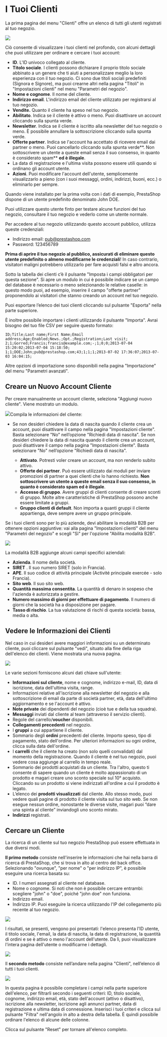 # I Tuoi Clienti

La prima pagina del menu "Clienti" offre un elenco di tutti gli utenti registrati al tuo negozio.

![](../../../.gitbook/assets/54267639.png)

Ciò consente di visualizzare i tuoi clienti nel profondo, con alcuni dettagli che puoi utilizzare per ordinare e cercare i tuoi account:

* **ID**. L'ID univoco collegato al cliente.
* **Titolo sociale**. I clienti possono dichiarare il proprio titolo sociale abbinato a un genere che ti aiuti a personalizzare meglio la loro esperienza con il tuo negozio. Ci sono due titoli sociali predefiniti \(Signora e Signore\), ma puoi crearne altri nella pagina "Titoli" in "Impostazioni clienti" nel menu "Parametri del negozio".
* **Nome e cognome**. Il nome del cliente.
* **Indirizzo email**. L'indirizzo email del cliente utilizzato per registrarsi al tuo negozio.
* **Vendite.** Quanto il cliente ha speso nel tuo negozio.
* **Abilitato**. Indica se il cliente è attivo o meno. Puoi disattivare un account cliccando sulla spunta verde.
* **Newsletter**. Indica se il cliente è iscritto alla newsletter del tuo negozio o meno. È possibile annullare la sottoscrizione cliccando sulla spunta verde.
* **Offerte partner**. Indica se l'account ha accettato di ricevere email dai partner o meno. Puoi cancellarlo cliccando sulla spunta verde**. Non sottoscrivere un utente a queste email senza il suo consenso, in quanto è considerato spam** **ed è illegale**.
* La data di registrazione e l'ultima visita possono essere utili quando si ordinano gli account utente.
* **Azioni**. Puoi modificare l'account dell'utente, semplicemente visualizzarlo a pieno \(con i suoi messaggi, ordini, indirizzi, buoni, ecc.\) o eliminarlo per sempre.

Quando viene installato per la prima volta con i dati di esempio, PrestaShop dispone di un utente predefinito denominato John DOE.

Puoi utilizzare questo utente finto per testare alcune funzioni del tuo negozio, consultare il tuo negozio e vederlo come un utente normale.

Per accedere al tuo negozio utilizzando questo account pubblico, utilizza queste credenziali:

* Indirizzo email: [pub@prestashop.com](mailto:pub@prestashop.com)
* Password: 123456789

**Prima di aprire il tuo negozio al pubblico, assicurati di eliminare questo utente predefinito o almeno modificarne le credenziali**! In caso contrario, visitatori maligni potrebbero utilizzarlo per fare acquisti falsi e altro ancora.

Sotto la tabella dei clienti c’è il pulsante "Imposta i campi obbligatori per questa sezione". Si apre un modulo in cui è possibile indicare se un campo del database è necessario o meno selezionando le relative caselle: in questo modo puoi, ad esempio, inserire il campo "offerte partner" proponendolo ai visitatori che stanno creando un account nel tuo negozio.

Puoi esportare l’elenco dei tuoi clienti cliccando sul pulsante "Esporta" nella parte superiore.

È inoltre possibile importare i clienti utilizzando il pulsante "Importa". Avrai bisogno del tuo file CSV per seguire questo formato:

```text
ID;Title;Last name;First Name;Email address;Age;Enabled;News.;Opt.;Registration;Last visit;
2;1;Gorred;Francis;francis@example.com;-;1;0;0;2013-07-04 15:20:02;2013-07-04 15:18:50;
1;1;DOE;John;pub@prestashop.com;43;1;1;1;2013-07-02 17:36:07;2013-07-03 16:04:15;
```

Altre opzioni di importazione sono disponibili nella pagina "Importazione" del menu "Parametri avanzati".

## Creare un Nuovo Account Cliente <a id="ITuoiClienti-CreareunNuovoAccountCliente"></a>

Per creare manualmente un account cliente, seleziona "Aggiungi nuovo cliente". Viene mostrato un modulo.

![](../../../.gitbook/assets/54267640.png)Compila le informazioni del cliente:

* Se non desideri chiedere la data di nascita quando il cliente crea un account, puoi disattivare il campo nella pagina "Impostazioni cliente". Basta selezionare "No" nell’opzione "Richiedi data di nascita".
  Se non desideri chiedere la data di nascita quando il cliente crea un account, puoi disattivare il campo nella pagina "Impostazioni cliente". Basta selezionare "No" nell’opzione "Richiedi data di nascita".

  * **Attivato**. Potresti voler creare un account, ma non renderlo subito attivo.
  * **Offerte dei partner**. Può essere utilizzato dai moduli per inviare promozioni di partner a quei clienti che lo hanno richiesto. **Non sottoscrivere un utente a queste email senza il suo consenso, in quanto è considerato spam ed è illegale**.
  * **Accesso di gruppo**. Avere gruppi di clienti consente di creare sconti di gruppo. Molte altre caratteristiche di PrestaShop possono anche essere limitate a gruppi.
  * **Gruppo clienti di default**. Non importa a quanti gruppi il cliente appartienga, deve sempre avere un gruppo principale.

Se i tuoi clienti sono per lo più aziende, devi abilitare la modalità B2B per ottenere opzioni aggiuntive: vai alla pagina "Impostazioni clienti" del menu "Parametri del negozio" e scegli "Sì" per l'opzione "Abilita modalità B2B".

![](../../../.gitbook/assets/54267641%20%281%29.png)

La modalità B2B aggiunge alcuni campi specifici aziendali:

* **Azienda**. Il nome della società.
* **SIRET** . Il suo numero SIRET \(solo in Francia\).
* **APE**. Il suo codice di attività principale \(Activité principale exercée - solo Francia\).
* **Sito web**. Il suo sito web.
* **Quantità massima consentita**. La quantità di denaro in sospeso che l'azienda è autorizzata a gestire.
* **Numero massimo di giorni per effettuare di pagamento**. Il numero di giorni che la società ha a disposizione per pagare.
* **Tasso di rischio**. La tua valutazione di rischi di questa società: bassa, media o alta.

## Vedere le Informazioni dei Clienti <a id="ITuoiClienti-VedereleInformazionideiClienti"></a>

Nel caso in cui desideri avere maggiori informazioni su un determinato cliente, puoi cliccare sul pulsante "vedi", situato alla fine della riga dell'elenco dei clienti. Viene mostrata una nuova pagina.

![](../../../.gitbook/assets/54267642.png)

Le varie sezioni forniscono alcuni dati chiave sull'utente:

* **Informazioni sul cliente**, nome e cognome, indirizzo e-mail, ID, data di iscrizione, data dell'ultima visita, range.
* Informazioni relative all'iscrizione alla newsletter del negozio e alla sottoscrizione di email da parte di società partner, età, data dell'ultimo aggiornamento e se l'account è attivo.
* **Note private** dei dipendenti del negozio \(cioè tue e della tua squadra\).
* **Messaggi** inviati dal cliente al team \(attraverso il servizio clienti\).
* Regole del carrello/**voucher** disponibili.
* **Collegamenti precedenti** nel negozio.
* I **gruppi** a cui appartiene il cliente.
* Sommario degli **ordini** precedenti del cliente. Importo speso, tipo di pagamento, stato dell'ordine. Per ulteriori informazioni su ogni ordine, clicca sulla data dell'ordine.
* I **carrelli** che il cliente ha creato \(non solo quelli convalidati\) dal momento della registrazione. Quando il cliente è nel tuo negozio, puoi vedere cosa aggiunge al carrello in tempo reale.
* Sommario dei prodotti acquistati da un cliente. Tra l'altro, questo ti consente di sapere quando un cliente è molto appassionato di un prodotto e magari creare uno sconto speciale sul 10° acquisto. Cliccando su un prodotto si viene indirizzati all'ordine a cui il prodotto è legato.
* L’elenco dei **prodotti visualizzati** dal cliente. Allo stesso modo, puoi vedere quali pagine di prodotto il cliente visita sul tuo sito web. Se non esegue nessun ordine, nonostante le diverse visite, magari puoi “dare una spinta al cliente” inviandogli uno sconto mirato.
* **Indirizzi** registrati.

## Cercare un Cliente <a id="ITuoiClienti-CercareunCliente"></a>

La ricerca di un cliente sul tuo negozio PrestaShop può essere effettuata in due diversi modi.

**Il primo metodo** consiste nell'inserire le informazioni che hai nella barra di ricerca di PrestaShop, che si trova in alto al centro del back office. Selezionando "ovunque", "per nome" o "per indirizzo IP", è possibile eseguire una ricerca basata su:

* ID. I numeri assegnati al cliente nel database.
* Nome o cognome. Si noti che non è possibile cercare entrambi: scegliere "john" o "doe", poiché "john doe" non funziona.
* Indirizzo email.
* Indirizzo IP. Puoi eseguire la ricerca utilizzando l'IP del collegamento più recente al tuo negozio.

![](../../../.gitbook/assets/54267643.png)

I risultati, se presenti, vengono poi presentati: l'elenco presenta l'ID utente, il titolo sociale, l'email, la data di nascita, la data di registrazione, la quantità di ordini e se è attivo o meno l'account dell'utente. Da lì, puoi visualizzare l'intera pagina dell'utente o modificarne i dettagli.

![](../../../.gitbook/assets/54267644.png)

Il **secondo metodo** consiste nell’andare nella pagina "Clienti", nell’elenco di tutti i tuoi clienti.

![](../../../.gitbook/assets/54267645.png)

In questa pagina è possibile completare i campi nella parte superiore dell'elenco, per filtrarli secondo i seguenti criteri: ID, titolo sociale, cognome, indirizzo email, età, stato dell'account \(attivo o disattivo\), iscrizione alla newsletter, iscrizione agli annunci partner, data di registrazione e ultima data di connessione. Inserisci i tuoi criteri e clicca sul pulsante "Filtra" nell'angolo in alto a destra della tabella. È quindi possibile ordinare l'elenco di alcune delle colonne.

Clicca sul pulsante "Reset" per tornare all'elenco completo.

